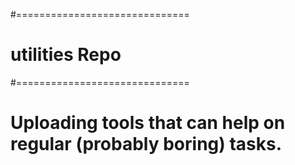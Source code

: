 #==============================
# utilities Repo
#==============================

# Uploading tools that can help on regular (probably boring) tasks.

